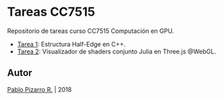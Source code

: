 # Tareas CC7515

Repositorio de tareas curso CC7515 Computación en GPU.

- [Tarea 1](https://github.com/ppizarror/tareas-CC7515/tree/master/tarea-01): Estructura Half-Edge en C++.
- [Tarea 2](https://github.com/ppizarror/tareas-CC7515/tree/master/tarea-02-shaders): Visualizador de shaders conjunto Julia en Three.js @WebGL.

## Autor

[Pablo Pizarro R.](http://ppizarror.com) | 2018